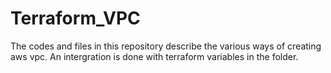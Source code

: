 # Terraform_VPC
The codes and files in this repository describe the various ways of creating aws vpc.
An intergration is done with terraform variables in the folder.
